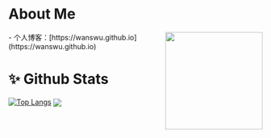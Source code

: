 # About Me

<img align="right" wight=193 height=193 src="https://wanswu.github.io/images/tx.webp" />
 - 个人博客：[https://wanswu.github.io](https://wanswu.github.io)

# ✨ Github Stats

[![Top Langs](https://github-readme-stats.vercel.app/api?username=wanswu&show_icons=true)](https://github-readme-stats.vercel.app/api?username=wanswu&show_icons=true)
<img align="center" src="https://github-readme-stats.vercel.app/api/top-langs/?username=editso&layout=compact&theme=buefy&hide_border=true" />
